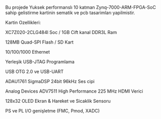 Bu projede Yuksek performanslı 10 katman Zynq-7000-ARM-FPGA-SoC sahip gelistirme kartinin sematik ve pcb tasarimları yapilmistir. 

Kartin Ozellikleri:

  XC7Z020-2CLG484l Soc / 1GB Cift kanal DDR3L Ram
  
  128MB Quad-SPI Flash / SD Kart
  
  10/100/1000 Ethernet
  
  Yerleşik USB-JTAG Programlama
  
  USB OTG 2.0 ve USB-UART
  
  ADAU1761 SigmaDSP 24bit 96kHz Ses cipi
  
  Analog Devices ADV7511 High Performance 225 MHz HDMI Verici 
  
  128x32 OLED Ekran & Hareket ve Sicaklik Sensoru
  
  PS ve PL I/O genişletme (FMC, Pmod, XADC)

